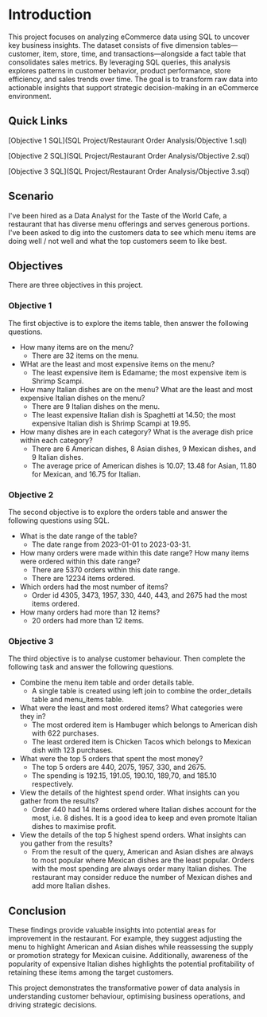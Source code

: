 # Introduction

This project focuses on analyzing eCommerce data using SQL to uncover key business insights. The dataset consists of five dimension tables—customer, item, store, time, and transactions—alongside a fact table that consolidates sales metrics. By leveraging SQL queries, this analysis explores patterns in customer behavior, product performance, store efficiency, and sales trends over time. The goal is to transform raw data into actionable insights that support strategic decision-making in an eCommerce environment.

## Quick Links

[Objective 1 SQL](SQL Project/Restaurant Order Analysis/Objective 1.sql)

[Objective 2 SQL](SQL Project/Restaurant Order Analysis/Objective 2.sql)

[Objective 3 SQL](SQL Project/Restaurant Order Analysis/Objective 3.sql)

## Scenario

I've been hired as a Data Analyst for the Taste of the World Cafe, a restaurant that has diverse menu offerings and serves generous portions. I've been asked to dig into the customers data to see which menu items are doing well / not well and what the top customers seem to like best.

## Objectives

There are three objectives in this project.

### Objective 1

The first objective is to explore the items table, then answer the following questions.

- How many items are on the menu?
  - There are 32 items on the menu.
- WHat are the least and most expensive items on the menu?
  - The least expensive item is Edamame; the most expensive item is Shrimp Scampi.
- How many Italian dishes are on the menu? What are the least and most expensive Italian dishes on the menu?
  - There are 9 Italian dishes on the menu.
  - The least expensive Italian dish is Spaghetti at 14.50; the most expensive Italian dish is Shrimp Scampi at 19.95.
- How many dishes are in each category? What is the average dish price within each category?
  - There are 6 American dishes, 8 Asian dishes, 9 Mexican dishes, and 9 Italian dishes.
  - The average price of American dishes is 10.07; 13.48 for Asian, 11.80 for Mexican, and 16.75 for Italian.

### Objective 2

The second objective is to explore the orders table and answer the following questions using SQL.

- What is the date range of the table?
  - The date range from 2023-01-01 to 2023-03-31.
- How many orders were made within this date range? How many items were ordered within this date range?
  - There are 5370 orders within this date range.
  - There are 12234 items ordered.
- Which orders had the most number of items?
  - Order id 4305, 3473, 1957, 330, 440, 443, and 2675 had the most items ordered.
- How many orders had more than 12 items?
  - 20 orders had more than 12 items.

### Objective 3

The third objective is to analyse customer behaviour. Then complete the following task and answer the following questions.

- Combine the menu item table and order details table.
  - A single table is created using left join to combine the order_details table and menu_items table.
- What were the least and most ordered items? What categories were they in?
  - The most ordered item is Hambuger which belongs to American dish with 622 purchases.
  - The least ordered item is Chicken Tacos which belongs to Mexican dish with 123 purchases.
- What were the top 5 orders that spent the most money?
  - The top 5 orders are 440, 2075, 1957, 330, and 2675.
  - The spending is 192.15, 191.05, 190.10, 189,70, and 185.10 respectively.
- View the details of the hightest spend order. What insights can you gather from the results?
  - Order 440 had 14 items ordered where Italian dishes account for the most, i.e. 8 dishes. It is a good idea to keep and even promote Italian dishes to maximise profit.
- View the details of the top 5 highest spend orders. What insights can you gather from the results?
  - From the result of the query, American and Asian dishes are always to most popular where Mexican dishes are the least popular. Orders with the most spending are always order many Italian dishes. The restaurant may consider reduce the number of Mexican dishes and add more Italian dishes.

## Conclusion

These findings provide valuable insights into potential areas for improvement in the restaurant. For example, they suggest adjusting the menu to highlight American and Asian dishes while reassessing the supply or promotion strategy for Mexican cuisine. Additionally, awareness of the popularity of expensive Italian dishes highlights the potential profitability of retaining these items among the target customers.  

This project demonstrates the transformative power of data analysis in understanding customer behaviour, optimising business operations, and driving strategic decisions.
